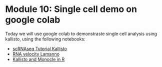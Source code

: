 # Module 10: Single cell demo on google colab

Today we will use google colab to demonstraste single cell analysis using kallisto, using the following notebooks:
* [scRNAseq Tutorial Kallisto](https://colab.research.google.com/github/MGG-8010/mod10/blob/master/scRNAseqTutorialKallisto.ipynb)
* [RNA velocity Lamanno](https://colab.research.google.com/github/MGG-8010/mod10/blob/master/Copy_of_RNA_velocity_lamanno.ipynb)
* [Kallisto and Monocle in R](https://colab.research.google.com/github/MGG-8010/mod10/blob/master/R_kb_monocle.ipynb)
